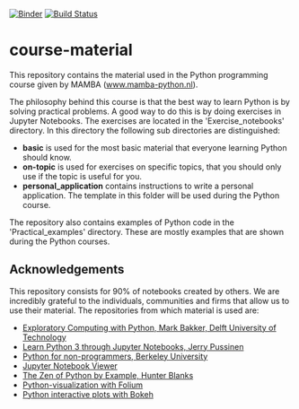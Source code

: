 [![Binder](https://mybinder.org/badge_logo.svg)](https://mybinder.org/v2/gh/MAMBA-python/course-material.git/master)
[![Build Status](https://travis-ci.com/MAMBA-python/course-material.svg?branch=master)](https://travis-ci.com/MAMBA-python/course-material) 

# course-material
This repository contains the material used in the Python programming course given by MAMBA (www.mamba-python.nl). 

The philosophy behind this course is that the best way to learn Python is by solving practical problems. A good way to do this is by doing exercises in Jupyter Notebooks. The exercises are located in the 'Exercise_notebooks' directory. In this directory the following sub directories are distinguished:
- **basic** is used for the most basic material that everyone learning Python should know.
- **on-topic** is used for exercises on specific topics, that you should only use if the topic is useful for you.
- **personal_application** contains instructions to write a personal application. The template in this folder will be used during the Python course.

The repository also contains examples of Python code in the 'Practical_examples' directory. These are mostly examples that are shown during the Python courses.

## Acknowledgements
This repository consists for 90% of notebooks created by others. We are incredibly grateful to the individuals, communities and firms that allow us to use their material. The repositories from which material is used are:
- [Exploratory Computing with Python, Mark Bakker, Delft University of Technology](https://mbakker7.github.io/exploratory_computing_with_python)
- [Learn Python 3 through Jupyter Notebooks, Jerry Pussinen](https://github.com/jerry-git/learn-python3)
- [Python for non-programmers, Berkeley University](https://github.com/BIDS/2016-01-14-berkeley)
- [Jupyter Notebook Viewer](https://github.com/jupyter/nbviewer)
- [The Zen of Python by Example, Hunter Blanks](https://github.com/hblanks/zen-of-python-by-example)
- [Python-visualization with Folium](https://github.com/python-visualization/folium)
- [Python interactive plots with Bokeh](https://github.com/bokeh/bokeh-notebooks)
